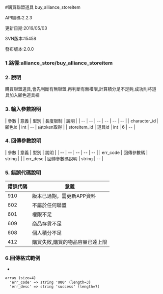 #購買聯盟道具 buy_alliance_storeitem


API編碼:2.2.3

> 


更新日期:2016/05/03

> 

SVN版本:15458

> 

發布版本:2.0.0
### 1.路徑:alliance_store/buy_alliance_storeitem

### 2. 說明
購買聯盟道具,會先判斷有無聯盟,再判斷有無權限,計算積分足不足夠,成功則將道具加入腳色道具欄



### 3. 輸入參數說明


| 參數 | 意義 | 型別 | 長度限制 | 說明 |
| -- | -- | -- | -- | -- | -- |
| character_id | 腳色id | int | -- | 由token取得 |
| storeitem_id | 道具id | int | 6 | -- |

### 4. 回傳參數說明
| 參數 | 意義 | 型別 | 說明 |
| -- | -- | -- | -- | -- |
| err_code | 回傳參數碼 | string |  |
| err_desc | 回傳參數碼說明 | string | -- |


### 5. 錯誤代碼說明
|錯誤代碼|意義|
|--|--|
|910|版本已過期，需更新APP資料|
|602|不屬於任何聯盟|
|601|權限不足|
|609|商品存貨不足|
|608|個人積分不足|
|412|購買失敗,購買的物品容量已達上限|





### 6.回傳格式範例

*

```
array (size=4)
  'err_code' => string '000' (length=3)
  'err_desc' => string 'success' (length=7)
  

```



